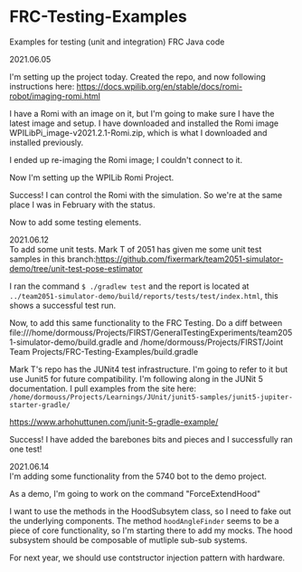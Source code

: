 # FRC-Testing-Examples
Examples for testing (unit and integration) FRC Java code


2021.06.05  

I'm setting up the project today. Created the repo, and now following instructions here: https://docs.wpilib.org/en/stable/docs/romi-robot/imaging-romi.html  

I have a Romi with an image on it, but I'm going to make sure I have the latest image and setup. I have downloaded and installed the Romi image WPILibPi_image-v2021.2.1-Romi.zip, which is what I downloaded and installed previously.  


I ended up re-imaging the Romi image; I couldn't connect to it. 

Now I'm setting up the WPILib Romi Project.  

Success! I can control the Romi with the simulation. So we're at the same place I was in February with the status.  

Now to add some testing elements.  


2021.06.12  
To add some unit tests. Mark T of 2051 has given me some unit test samples in this branch:https://github.com/fixermark/team2051-simulator-demo/tree/unit-test-pose-estimator  

I ran the command `$ ./gradlew test` and the report is located at `../team2051-simulator-demo/build/reports/tests/test/index.html`, this shows a successful test run.  

Now, to add this same functionality to the FRC Testing. Do a diff between file:///home/dormouss/Projects/FIRST/GeneralTestingExperiments/team2051-simulator-demo/build.gradle and /home/dormouss/Projects/FIRST/Joint Team Projects/FRC-Testing-Examples/build.gradle


Mark T's repo has the JUNit4 test infrastructure. I'm going to refer to it but use Junit5 for future compatibility. I'm following along in the JUNit 5 documentation. I pull examples from the site here: `/home/dormouss/Projects/Learnings/JUnit/junit5-samples/junit5-jupiter-starter-gradle/`

https://www.arhohuttunen.com/junit-5-gradle-example/

Success! I have added the barebones bits and pieces and I successfully ran one test!


2021.06.14  
I'm adding some functionality from the 5740 bot to the demo project.

As a demo, I'm going to work on the command "ForceExtendHood"

I want to use the methods in the HoodSubsytem class, so I need to fake out the underlying components. The method `hoodAngleFinder` seems to be a piece of core functionality, so I'm starting there to add my mocks. The hood subsystem should be composable of mutliple sub-sub systems.  

For next year, we should use contstructor injection pattern with hardware.  


